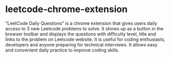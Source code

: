 # leetcode-chrome-extension
"LeetCode Daily Questions" is a chrome extension that gives users daily access to 3 new Leetcode problems to solve. It shows up as a button in the browser toolbar and displays the questions with difficulty level, title and links to the problem on Leetcode website. It is useful for coding enthusiasts, developers and anyone preparing for technical interviews. It allows easy and convenient daily practice to improve coding skills.
